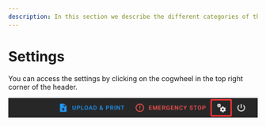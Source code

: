 ```yaml
---
description: In this section we describe the different categories of the settings.
---
```


# Settings

&#x20;You can access the settings by clicking on the cogwheel in the top right corner of the header.

![](../../.gitbook/assets/header-settings.png)
